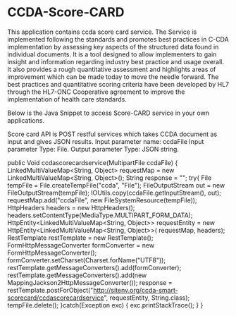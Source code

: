 # CCDA-Score-CARD
This application contains ccda score card service. The Service is implemented following the standards and promotes best practices in C-CDA implementation by assessing key aspects of the structured data found in individual documents. It is a tool designed to allow implementers to gain insight and information regarding industry best practice and usage overall. It also provides a rough quantitative assessment and highlights areas of improvement which can be made today to move the needle forward. The best practices and quantitative scoring criteria have been developed by HL7 through the HL7-ONC Cooperative agreement to improve the implementation of health care standards.

Below is the Java Snippet to access Score-CARD service in your own applications.

Score card API is POST restful services which takes CCDA document as input and gives JSON results. 
Input parameter name: ccdaFile
Input parameter Type: File.
Output parameter Type: JSON string.

public Void ccdascorecardservice(MultipartFile ccdaFile)
{
    LinkedMultiValueMap<String, Object> requestMap = new LinkedMultiValueMap<String, Object>();
	String response = "";
	try{
		File tempFile = File.createTempFile("ccda", "File");
		FileOutputStream out = new FileOutputStream(tempFile);
		IOUtils.copy(ccdaFile.getInputStream(), out);
		requestMap.add("ccdaFile", new FileSystemResource(tempFile));		
		HttpHeaders headers = new HttpHeaders();
		headers.setContentType(MediaType.MULTIPART_FORM_DATA);
		HttpEntity<LinkedMultiValueMap<String, Object>> requestEntity = new HttpEntity<LinkedMultiValueMap<String, Object>>(
															requestMap, headers);
		RestTemplate restTemplate = new RestTemplate();
		FormHttpMessageConverter formConverter = new FormHttpMessageConverter();
		formConverter.setCharset(Charset.forName("UTF8"));
		restTemplate.getMessageConverters().add(formConverter);
		restTemplate.getMessageConverters().add(new MappingJackson2HttpMessageConverter());
		response = restTemplate.postForObject("http://sitenv.org/ccda-smart-scorecard/ccdascorecardservice", requestEntity, String.class);
		tempFile.delete();
	}catch(Exception exc)
	{
		exc.printStackTrace();
	}
}
